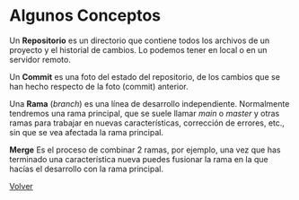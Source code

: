 # Algunos Conceptos

Un **Repositorio** es un directorio que contiene todos los archivos de un proyecto y el historial de cambios. Lo podemos tener en local o en un servidor remoto.

Un **Commit** es una foto del estado del repositorio, de los cambios que se han hecho respecto de la foto (commit) anterior.

Una **Rama** (*branch*) es una línea de desarrollo independiente. Normalmente tendremos una rama principal, que se suele llamar *main* o *master* y otras ramas para trabajar en nuevas características, corrección de errores, etc., sin que se vea afectada la rama principal.

**Merge** Es el proceso de combinar 2 ramas, por ejemplo, una vez que has terminado una característica nueva puedes fusionar la rama en la que hacías el desarrollo con la rama principal.



[Volver](../README.md)
